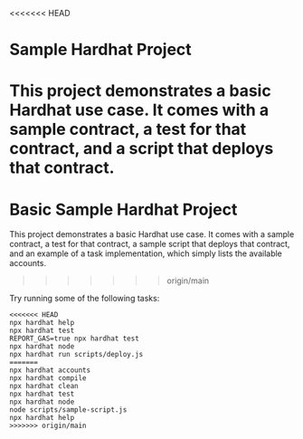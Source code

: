 <<<<<<< HEAD
# Sample Hardhat Project

This project demonstrates a basic Hardhat use case. It comes with a sample contract, a test for that contract, and a script that deploys that contract.
=======
# Basic Sample Hardhat Project

This project demonstrates a basic Hardhat use case. It comes with a sample contract, a test for that contract, a sample script that deploys that contract, and an example of a task implementation, which simply lists the available accounts.
>>>>>>> origin/main

Try running some of the following tasks:

```shell
<<<<<<< HEAD
npx hardhat help
npx hardhat test
REPORT_GAS=true npx hardhat test
npx hardhat node
npx hardhat run scripts/deploy.js
=======
npx hardhat accounts
npx hardhat compile
npx hardhat clean
npx hardhat test
npx hardhat node
node scripts/sample-script.js
npx hardhat help
>>>>>>> origin/main
```
